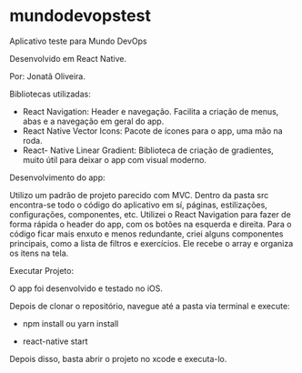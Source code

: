# mundodevopstest
Aplicativo teste para Mundo DevOps

Desenvolvido em React Native.

Por: Jonatã Oliveira.

Bibliotecas utilizadas:

- React Navigation: Header e navegação. Facilita a criação de menus, abas e a navegação em geral do app.
- React Native Vector Icons: Pacote de ícones para o app, uma mão na roda.
- React- Native Linear Gradient: Biblioteca de criação de gradientes, muito útil para deixar o app com visual moderno.

Desenvolvimento do app:

Utilizo um padrão de projeto parecido com MVC. Dentro da pasta src encontra-se todo o código do aplicativo em sí, páginas, estilizações, configurações, componentes, etc.
Utilizei o React Navigation para fazer de forma rápida o header do app, com os botões na esquerda e direita.
Para o código ficar mais enxuto e menos redundante, criei alguns componentes principais, como a lista de filtros e exercícios. Ele recebe o array e organiza os itens na tela.

Executar Projeto:

O app foi desenvolvido e testado no iOS.

Depois de clonar o repositório, navegue até a pasta via terminal e execute:

- npm install ou yarn install

- react-native start

Depois disso, basta abrir o projeto no xcode e executa-lo.
